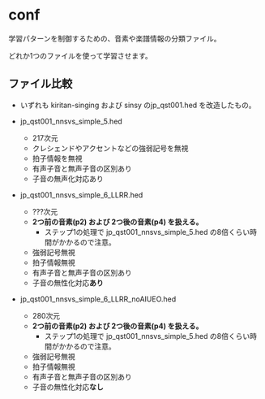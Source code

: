 # conf

学習パターンを制御するための、音素や楽譜情報の分類ファイル。

どれか1つのファイルを使って学習させます。

## ファイル比較

- いずれも kiritan-singing および sinsy のjp_qst001.hed を改造したもの。

- jp_qst001_nnsvs_simple_5.hed
  - 217次元
  - クレシェンドやアクセントなどの強弱記号を無視
  - 拍子情報を無視
  - 有声子音と無声子音の区別あり
  - 子音の無声化対応あり
- jp_qst001_nnsvs_simple_6_LLRR.hed
  - ???次元
  - **2つ前の音素(p2) および 2つ後の音素(p4) を扱える。**
    - ステップ1の処理で jp_qst001_nnsvs_simple_5.hed の8倍くらい時間がかかるので注意。
  - 強弱記号無視
  - 拍子情報無視
  - 有声子音と無声子音の区別あり
  - 子音の無性化対応**あり**
- jp_qst001_nnsvs_simple_6_LLRR_noAIUEO.hed
  - 280次元
  - **2つ前の音素(p2) および 2つ後の音素(p4) を扱える。**
    - ステップ1の処理で jp_qst001_nnsvs_simple_5.hed の8倍くらい時間がかかるので注意。
  - 強弱記号無視
  - 拍子情報無視
  - 有声子音と無声子音の区別あり
  - 子音の無性化対応**なし**